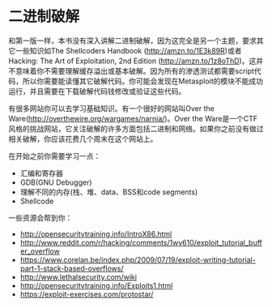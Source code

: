 # 二进制破解

和第一版一样，本书没有深入讲解二进制破解，因为这完全是另一个主题，要求其它一些知识如The Shellcoders Handbook (http://amzn.to/1E3k89R)或者Hacking: The Art of Exploitation, 2nd Edition (http://amzn.to/1z8oThD)。这并不意味着你不需要理解缓存溢出或基本破解。因为所有的渗透测试都需要script代码，所以你需要能读懂其它破解代码。你可能会发现在Metasploit的模块不能成功运行，并且需要在下载破解代码钱修改或验证这些代码。

有很多网站你可以去学习基础知识。有一个很好的网站叫Over the Ware(http://overthewire.org/wargames/narnia/)。Over the Ware是一个CTF风格的挑战网站，它关注破解的许多方面包括二进制和网络。如果你之前没有做过相关破解，你应该花费几个周末在这个网站上。

在开始之前你需要学习一点：

- 汇编和寄存器
- GDB(GNU Debugger)
- 理解不同的内存(栈、堆、data、BSS和code segments)
- Shellcode

一些资源会帮到你：

- http://opensecuritytraining.info/IntroX86.html
- http://www.reddit.com/r/hacking/comments/1wy610/exploit_tutorial_buffer_overflow
- https://www.corelan.be/index.php/2009/07/19/exploit-writing-tutorial-part-1-stack-based-overflows/
- http://www.lethalsecurity.com/wiki
- http://opensecuritytraining.info/Exploits1.html
- https://exploit-exercises.com/protostar/


